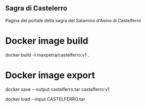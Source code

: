 ## Sagra di Castelerro

Pagina del portale della sagra del Salamino d'Asino di Castelferro

# Docker image build
docker build -t maxpetra/castelferro:v1 .

# Docker image export
docker save --output castelferro.tar castelferro:v1   

 docker load --input CASTELFERRO.tar

